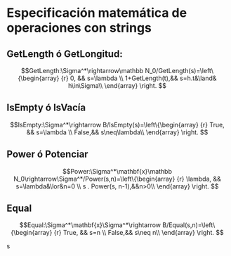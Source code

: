 # Especificación matemática de operaciones con strings 

## GetLength ó GetLongitud:  
$$GetLength:\Sigma^*\rightarrow\mathbb N_0/GetLength(s)=\left\{\begin{array} {r}
					                               0,  && s=\lambda    \\
				             1+GetLength(t),&& s=h.t&\land& h\in\Sigma\\
													\end{array} \right. $$
  
  
## IsEmpty ó IsVacía  
$$IsEmpty:\Sigma^*\rightarrow B/IsEmpty(s)=\left\{\begin{array} {r}
					                               True,  && s=\lambda    \\
				             False,&& s\neq\lambda\\
													\end{array} \right. $$

## Power ó Potenciar  
$$Power:\Sigma^*\mathbf{x}\mathbb N_0\rightarrow\Sigma^*/Power(s,n)=\left\{\begin{array} {r}
					                               \lambda,  && s=\lambda&\lor&n=0   \\
				             s . Power(s, n-1),&&n>0\\
													\end{array} \right. $$

## Equal  
$$Equal:\Sigma^*\mathbf{x}\Sigma^*\rightarrow B/Equal(s,n)=\left\{\begin{array} {r}
					                               True,  && s=n    \\
				             False,&& s\neq n\\
													\end{array} \right. $$


s
<!--stackedit_data:
eyJoaXN0b3J5IjpbLTI3MzE1NDQzNSw3OTc1MDQ5NjQsMjQzMj
UxMDE5LDc5NjI3MTAyMCwyMDk4Njk4MzgxLDEzMjAyNTUwMDcs
MTU2OTQ5MjkyNSw0MDc4OTQ3NTcsMTkxMzYyMTQwNiwtNzg2Mj
k3NDI3LC0xMTI5NjE2NjE2LC0xMTMwNzcyNzM1LDc4NjU0NTEy
OCwtNDI1NjcxMDgxXX0=
-->